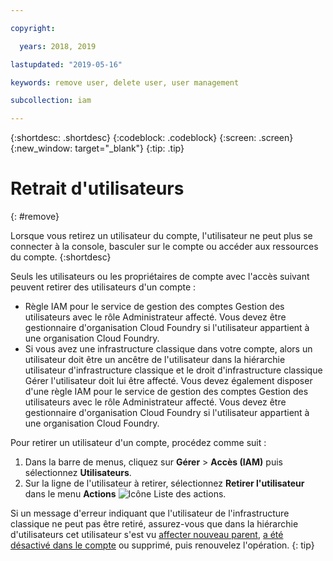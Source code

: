 ```yaml
---

copyright:

  years: 2018, 2019

lastupdated: "2019-05-16"

keywords: remove user, delete user, user management

subcollection: iam

---
```


{:shortdesc: .shortdesc}
{:codeblock: .codeblock}
{:screen: .screen}
{:new_window: target="_blank"}
{:tip: .tip}

# Retrait d'utilisateurs
{: #remove}

Lorsque vous retirez un utilisateur du compte, l'utilisateur ne peut plus se connecter à la console, basculer sur le compte ou accéder aux ressources du compte.
{:shortdesc}

Seuls les utilisateurs ou les propriétaires de compte avec l'accès suivant peuvent retirer des utilisateurs d'un compte :

* Règle IAM pour le service de gestion des comptes Gestion des utilisateurs avec le rôle Administrateur affecté. Vous devez être gestionnaire d'organisation Cloud Foundry si l'utilisateur appartient à une organisation Cloud Foundry.
* Si vous avez une infrastructure classique dans votre compte, alors un utilisateur doit être un ancêtre de l'utilisateur dans la hiérarchie utilisateur d'infrastructure classique et le droit d'infrastructure classique Gérer l'utilisateur doit lui être affecté. Vous devez également disposer d'une règle IAM pour le service de gestion des comptes Gestion des utilisateurs avec le rôle Administrateur affecté. Vous devez être gestionnaire d'organisation Cloud Foundry si l'utilisateur appartient à une organisation Cloud Foundry.

Pour retirer un utilisateur d'un compte, procédez comme suit :

1. Dans la barre de menus, cliquez sur **Gérer** &gt; **Accès (IAM)** puis sélectionnez **Utilisateurs**.
2. Sur la ligne de l'utilisateur à retirer, sélectionnez **Retirer l'utilisateur** dans le menu **Actions** ![Icône Liste des actions](../icons/action-menu-icon.svg).

Si un message d'erreur indiquant que l'utilisateur de l'infrastructure classique ne peut pas être retiré, assurez-vous que dans la hiérarchie d'utilisateurs cet utilisateur s'est vu [affecter nouveau parent](/docs/iam?topic=iam-update-parent), [a été désactivé dans le compte](/docs/iam?topic=iam-status) ou supprimé, puis renouvelez l'opération.
{: tip}
